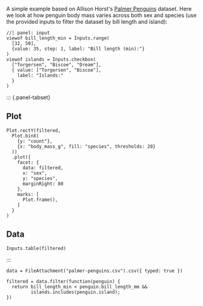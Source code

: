 A simple example based on Allison Horst's [Palmer Penguins](https://allisonhorst.github.io/palmerpenguins/) dataset. Here we look at how penguin body mass varies across both sex and species (use the provided inputs to filter the dataset by bill length and island):

```{ojs}
//| panel: input
viewof bill_length_min = Inputs.range(
  [32, 50], 
  {value: 35, step: 1, label: "Bill length (min):"}
)
viewof islands = Inputs.checkbox(
  ["Torgersen", "Biscoe", "Dream"], 
  { value: ["Torgersen", "Biscoe"], 
    label: "Islands:"
  }
)
```

::: {.panel-tabset}

## Plot

```{ojs}
Plot.rectY(filtered, 
  Plot.binX(
    {y: "count"}, 
    {x: "body_mass_g", fill: "species", thresholds: 20}
  ))
  .plot({
    facet: {
      data: filtered,
      x: "sex",
      y: "species",
      marginRight: 80
    },
    marks: [
      Plot.frame(),
    ]
  }
)
```

## Data

```{ojs}
Inputs.table(filtered)
```

:::

```{ojs}
data = FileAttachment("palmer-penguins.csv").csv({ typed: true })
```

```{ojs}
filtered = data.filter(function(penguin) {
  return bill_length_min < penguin.bill_length_mm &&
         islands.includes(penguin.island);
})
```
